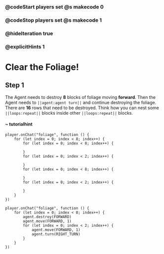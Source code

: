 ### @codeStart players set @s makecode 0
### @codeStop players set @s makecode 1

### @hideIteration true 
### @explicitHints 1


# Clear the Foliage!

## Step 1
The Agent needs to destroy **8** blocks of foliage moving **forward**. Then the Agent needs to ``||agent:agent turn||`` and continue destroying the foliage. There are **16** rows that need to be destroyed. Think how you can nest some ``||loops:repeat||`` blocks inside other ``||loops:repeat||`` blocks. 

#### ~ tutorialhint 
```blocks
player.onChat("foliage", function () {
    for (let index = 0; index < 8; index++) {
        for (let index = 0; index < 8; index++) {
        	
        }
        for (let index = 0; index < 2; index++) {
        	
        }
        for (let index = 0; index < 8; index++) {
        	
        }
        for (let index = 0; index < 2; index++) {
        	
        }
    }
})
```

```ghost
player.onChat("foliage", function () {
    for (let index = 0; index < 8; index++) {
        agent.destroy(FORWARD)
        agent.move(FORWARD, 1)
        for (let index = 0; index < 2; index++) {
            agent.move(FORWARD, 1)
            agent.turn(RIGHT_TURN)
        }
    }
})
``` 
